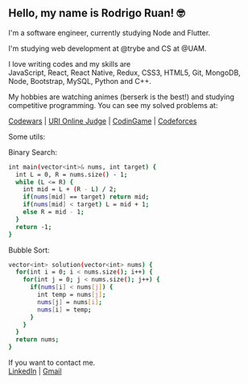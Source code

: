 ## Hello, my name is Rodrigo Ruan! :nerd_face:

I'm a software engineer, currently studying Node and Flutter.

I'm studying web development at @trybe and CS at @UAM.

I love writing codes and my skills are
<br/>
JavaScript, React, React Native, Redux, CSS3, HTML5, Git, MongoDB, Node, Bootstrap, MySQL, Python and C++.

My hobbies are watching animes (berserk is the best!) and studying competitive programming.
You can see my solved problems at:
<br/>

<a href="https://www.codewars.com/users/rodrigo%20ruan">Codewars</a> |
<a href="https://www.beecrowd.com.br/judge/pt/profile/544334">URI Online Judge</a> |
<a href="https://www.codingame.com/profile/72398efce9e8fff752e10af0f47415381021524">CodinGame</a> |
<a href="https://codeforces.com/profile/rodrigoruan16">Codeforces</a>

Some utils:

Binary Search:
```bash
int main(vector<int>& nums, int target) {
  int L = 0, R = nums.size() - 1;
  while (L <= R) {
    int mid = L + (R - L) / 2;
    if(nums[mid] == target) return mid;
    if(nums[mid] < target) L = mid + 1;
    else R = mid - 1;
  }
  return -1;
}
```

Bubble Sort:
```bash
vector<int> solution(vector<int> nums) {
  for(int i = 0; i < nums.size(); i++) {
    for(int j = 0; j < nums.size(); j++) {
      if(nums[i] < nums[j]) {
        int temp = nums[j];
        nums[j] = nums[i];
        nums[i] = temp;
      }
    }
  }
  return nums;
}
```

If you want to contact me.
<br/>
[LinkedIn](https://www.linkedin.com/in/rodrigo-ruan/) |
[Gmail](mailto:rodrigopython16@gmail.com)
